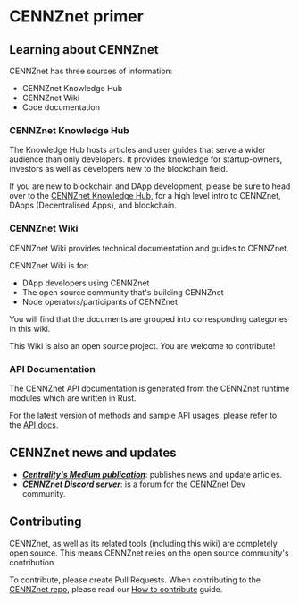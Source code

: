 # CENNZnet primer

## Learning about CENNZnet

CENNZnet has three sources of information:
* CENNZnet Knowledge Hub
* CENNZnet Wiki
* Code documentation


### CENNZnet Knowledge Hub

The Knowledge Hub hosts articles and user guides that serve a wider audience than only developers. It provides knowledge for startup-owners, investors as well as developers new to the blockchain field.

If you are new to blockchain and DApp development, please be sure to head over to the [CENNZnet Knowledge Hub](https://cennz.net/knowledge-hub/), for a high level intro to CENNZnet, DApps (Decentralised Apps), and blockchain. 


### CENNZnet Wiki

CENNZnet Wiki provides technical documentation and guides to CENNZnet.

CENNZnet Wiki is for:
* DApp developers using CENNZnet
* The open source community that's building CENNZnet
* Node operators/participants of CENNZnet

You will find that the documents are grouped into corresponding categories in this wiki.

This Wiki is also an open source project. You are welcome to contribute!


### API Documentation

The CENNZnet API documentation is generated from the CENNZnet runtime modules which are written in Rust.

For the latest version of methods and sample API usages, please refer to the [API docs](https://github.com/cennznet/api.js/tree/develop/docs).


## CENNZnet news and updates
* ***[Centrality's Medium publication](https://medium.com/centrality)***: publishes news and update articles.
* ***[CENNZnet Discord server](https://discord.gg/AnB3tRtkJ4)***: is a forum for the CENNZnet Dev community.


## Contributing

CENNZnet, as well as its related tools (including this wiki) are completely open source. This means CENNZnet relies on the open source community's contribution.

To contribute, please create Pull Requests.
When contributing to the [CENNZnet repo](https://github.com/cennznet/cennznet), please read our [How to contribute](https://github.com/cennznet/cennznet/blob/develop/docs/CONTRIBUTING.md) guide.